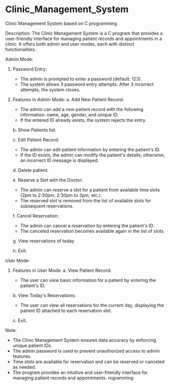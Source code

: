 # Clinic_Management_System
Clinic Management System based on C programming

Description:
The Clinic Management System is a C program that provides a user-friendly interface 
for managing patient records and appointments in a clinic. It offers both admin and user modes,
 each with distinct functionalities.

Admin Mode:
1. Password Entry:
   - The admin is prompted to enter a password (default: 123).
   - The system allows 3 password entry attempts. After 3 incorrect attempts, the system closes.

2. Features in Admin Mode:
   a. Add New Patient Record:
      - The admin can add a new patient record with the following information: name, age, gender, and unique ID.
      - If the entered ID already exists, the system rejects the entry.
   
   b. Show Patients list.

   c. Edit Patient Record:
      - The admin can edit patient information by entering the patient's ID.
      - If the ID exists, the admin can modify the patient's details; otherwise, an incorrect ID message is displayed.
   	
   d. Delete patient.
   
   e. Reserve a Slot with the Doctor:
      - The admin can reserve a slot for a patient from available time slots (2pm to 2:30pm, 2:30pm to 3pm, etc.).
      - The reserved slot is removed from the list of available slots for subsequent reservations.
   
   f. Cancel Reservation:
      - The admin can cancel a reservation by entering the patient's ID.
      - The canceled reservation becomes available again in the list of slots.

   g. View reservations of today 
	
   h. Exit.

User Mode:
1. Features in User Mode:
   a. View Patient Record:
      - The user can view basic information for a patient by entering the patient's ID.

   b. View Today's Reservations:
      - The user can view all reservations for the current day,
 	displaying the patient ID attached to each reservation slot.

   c. Exit.

Note:
- The Clinic Management System ensures data accuracy by enforcing unique patient IDs.
- The admin password is used to prevent unauthorized access to admin features.
- Time slots are available for reservation and can be reserved or canceled as needed.
- The program provides an intuitive and user-friendly interface for managing patient records and appointments.
rogramming

